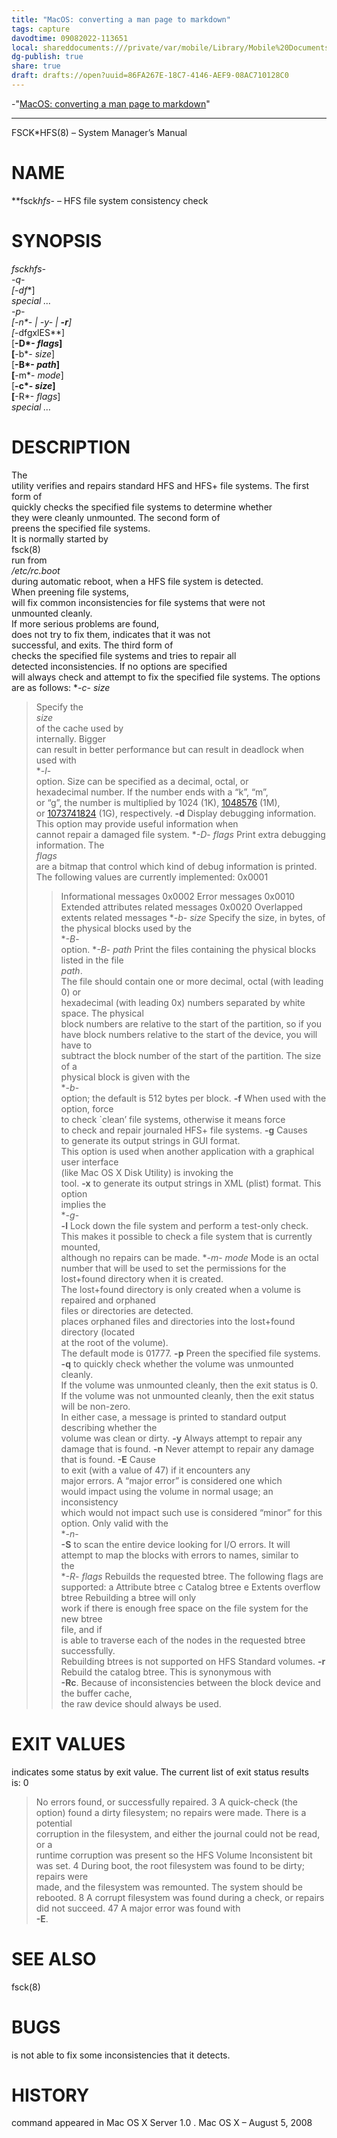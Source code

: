 ```yaml
---
title: "MacOS: converting a man page to markdown"
tags: capture
davodtime: 09082022-113651
local: shareddocuments:///private/var/mobile/Library/Mobile%20Documents/iCloud~md~obsidian/Documents/OBSHIDDIAN/drafts/86FA267E-18C7-4146-AEF9-08AC710128C0.md
dg-publish: true
share: true
draft: drafts://open?uuid=86FA267E-18C7-4146-AEF9-08AC710128C0
---
```

-"[MacOS: converting a man page to markdown](https://wiert.me/2020/03/09/macos-converting-a-man-page-to-markdown/)"

---
FSCK*HFS(8) – System Manager’s Manual
# NAME
**fsck*hfs*- – HFS file system consistency check
# SYNOPSIS
**fsck*hfs*-  
**-q*-  
[**-df**]  
*special …*  
**-p*-  
[**-n*- | **-y*- | **-r**]  
[**-dfgxlES**]  
[**-D*- *flags*]  
[**-b*- *size*]  
[**-B*- *path*]  
[**-m*- *mode*]  
[**-c*- *size*]  
[**-R*- *flags*]  
*special …*
# DESCRIPTION
The  
utility verifies and repairs standard HFS and HFS+ file systems.
The first form of  
quickly checks the specified file systems to determine whether  
they were cleanly unmounted.
The second form of  
preens the specified file systems.  
It is normally started by  
fsck(8)  
run from  
*/etc/rc.boot*  
during automatic reboot, when a HFS file system is detected.  
When preening file systems,  
will fix common inconsistencies for file systems that were not  
unmounted cleanly.  
If more serious problems are found,  
does not try to fix them, indicates that it was not  
successful, and exits.
The third form of  
checks the specified file systems and tries to repair all  
detected inconsistencies.
If no options are specified  
will always check and attempt to fix the specified file systems.
The options are as follows:
**-c*- *size*
> Specify the  
*size*  
of the cache used by  
internally. Bigger  
can result in better performance but can result in deadlock when  
used with  
**-l*-  
option. Size can be specified as a decimal, octal, or  
hexadecimal number. If the number ends with a “k”, “m”,  
or “g”, the number is multiplied by 1024 (1K), [1048576](tel:1048576) (1M),  
or [1073741824](tel:1073741824) (1G), respectively.
**-d**
> Display debugging information.  
This option may provide useful information when  
cannot repair a damaged file system.
**-D*- *flags*
> Print extra debugging information. The  
*flags*  
are a bitmap that control which kind of debug information is printed.  
The following values are currently implemented:
> 0x0001
> > Informational messages
> 0x0002
> > Error messages
> 0x0010
> > Extended attributes related messages
> 0x0020
> > Overlapped extents related messages
**-b*- *size*
> Specify the size, in bytes, of the physical blocks used by the  
**-B*-  
option.
**-B*- *path*
> Print the files containing the physical blocks listed in the file  
*path*.  
The file should contain one or more decimal, octal (with leading 0) or  
hexadecimal (with leading 0x) numbers separated by white space. The physical  
block numbers are relative to the start of the partition, so if you  
have block numbers relative to the start of the device, you will have to  
subtract the block number of the start of the partition. The size of a  
physical block is given with the  
**-b*-  
option; the default is 512 bytes per block.
**-f**
> When used with the  
option, force  
to check `clean’ file systems, otherwise it means force  
to check and repair journaled HFS+ file systems.
**-g**
> Causes  
to generate its output strings in GUI format.  
This option is used when another application with a graphical user interface  
(like Mac OS X Disk Utility) is invoking the  
tool.
**-x**
to generate its output strings in XML (plist) format. This option  
implies the  
**-g*-  
**-l**
> Lock down the file system and perform a test-only check.  
This makes it possible to check a file system that is currently mounted,  
although no repairs can be made.
**-m*- *mode*
> Mode is an octal number that will be used to set the permissions for the  
lost+found directory when it is created.  
The lost+found directory is only created when a volume is repaired and orphaned  
files or directories are detected.  
places orphaned files and directories into the lost+found directory (located  
at the root of the volume).  
The default mode is 01777.
**-p**
> Preen the specified file systems.
**-q**
to quickly check whether the volume was unmounted cleanly.  
If the volume was unmounted cleanly, then the exit status is 0.  
If the volume was not unmounted cleanly, then the exit status will be non-zero.  
In either case, a message is printed to standard output describing whether the  
volume was clean or dirty.
**-y**
> Always attempt to repair any damage that is found.
**-n**
> Never attempt to repair any damage that is found.
**-E**
> Cause  
to exit (with a value of 47) if it encounters any  
major errors. A “major error” is considered one which  
would impact using the volume in normal usage; an inconsistency  
which would not impact such use is considered “minor” for this  
option. Only valid with the  
**-n*-  
**-S**
to scan the entire device looking for I/O errors. It will  
attempt to map the blocks with errors to names, similar to  
the  
**-R*- *flags*
> Rebuilds the requested btree. The following flags are supported:
> a
> > Attribute btree
> c
> > Catalog btree
> e
> > Extents overflow btree
> Rebuilding a btree will only  
work if there is enough free space on the file system for the new btree  
file, and if  
is able to traverse each of the nodes in the requested btree successfully.  
Rebuilding btrees is not supported on HFS Standard volumes.
**-r**
> Rebuild the catalog btree. This is synonymous with  
**-Rc**.
Because of inconsistencies between the block device and the buffer cache,  
the raw device should always be used.
# EXIT VALUES
indicates some status by exit value. The current list of exit status results  
is:
0
> No errors found, or successfully repaired.
3
> A quick-check (the  
option) found a dirty filesystem; no repairs were made. There is a potential  
corruption in the filesystem, and either the journal could not be read, or a  
runtime corruption was present so the HFS Volume Inconsistent bit was set.
4
> During boot, the root filesystem was found to be dirty; repairs were  
made, and the filesystem was remounted. The system should be rebooted.
8
> A corrupt filesystem was found during a check, or repairs did not succeed.
47
> A major error was found with  
**-E**.
# SEE ALSO
fsck(8)
# BUGS
is not able to fix some inconsistencies that it detects.
# HISTORY
command appeared in Mac OS X Server 1.0 .
Mac OS X – August 5, 2008